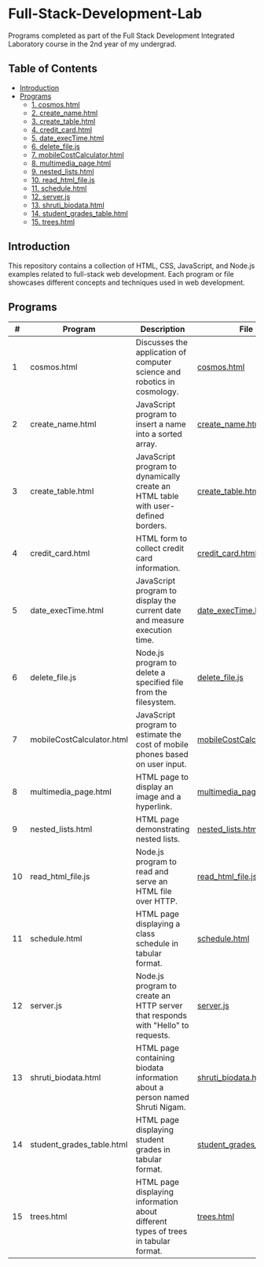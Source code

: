 # Full-Stack-Development-Lab
Programs completed as part of the Full Stack Development Integrated Laboratory course in the 2nd year of my undergrad.

## Table of Contents

- [Introduction](#introduction)
- [Programs](#programs)
  - [1. cosmos.html](#cosmoshtml)
  - [2. create_name.html](#create_namehtml)
  - [3. create_table.html](#create_tablehtml)
  - [4. credit_card.html](#credit_cardhtml)
  - [5. date_execTime.html](#date_exectimehtml)
  - [6. delete_file.js](#delete_filejs)
  - [7. mobileCostCalculator.html](#mobilecostcalculatorhtml)
  - [8. multimedia_page.html](#multimedia_pagehtml)
  - [9. nested_lists.html](#nested_listshtml)
  - [10. read_html_file.js](#read_html_filejs)
  - [11. schedule.html](#schedulehtml)
  - [12. server.js](#serverjs)
  - [13. shruti_biodata.html](#shruti_biodatahtml)
  - [14. student_grades_table.html](#student_grades_tablehtml)
  - [15. trees.html](#treeshtml)

## Introduction

This repository contains a collection of HTML, CSS, JavaScript, and Node.js examples related to full-stack web development. Each program or file showcases different concepts and techniques used in web development.

## Programs

| # | Program | Description | File | Related Files | Instructions |
|---|---------|-------------|------|---------------|--------------|
| 1 | cosmos.html | Discusses the application of computer science and robotics in cosmology. | [cosmos.html](./cosmos.html) | [cosmos.css](./cosmos.css) | Open `cosmos.html` in a web browser. |
| 2 | create_name.html | JavaScript program to insert a name into a sorted array. | [create_name.html](./create_name.html) | N/A | Open `create_name.html` in a web browser. |
| 3 | create_table.html | JavaScript program to dynamically create an HTML table with user-defined borders. | [create_table.html](./create_table.html) | N/A | Open `create_table.html` in a web browser. |
| 4 | credit_card.html | HTML form to collect credit card information. | [credit_card.html](./credit_card.html) | N/A | Open `credit_card.html` in a web browser. |
| 5 | date_execTime.html | JavaScript program to display the current date and measure execution time. | [date_execTime.html](./date_execTime.html) | N/A | Open `date_execTime.html` in a web browser. |
| 6 | delete_file.js | Node.js program to delete a specified file from the filesystem. | [delete_file.js](./delete_file.js) | [example1.txt](./example1.txt) | Open terminal, navigate to directory, run `node delete_file.js`. |
| 7 | mobileCostCalculator.html | JavaScript program to estimate the cost of mobile phones based on user input. | [mobileCostCalculator.html](./mobileCostCalculator.html) | N/A | Open `mobileCostCalculator.html` in a web browser. |
| 8 | multimedia_page.html | HTML page to display an image and a hyperlink. | [multimedia_page.html](./multimedia_page.html) | N/A | Open `multimedia_page.html` in a web browser. |
| 9 | nested_lists.html | HTML page demonstrating nested lists. | [nested_lists.html](./nested_lists.html) | N/A | Open `nested_lists.html` in a web browser. |
| 10 | read_html_file.js | Node.js program to read and serve an HTML file over HTTP. | [read_html_file.js](./read_html_file.js) | [shruti_biodata.html](./shruti_biodata.html) | Open terminal, navigate to directory, run `node read_html_file.js`. Access `http://localhost:3001/`. |
| 11 | schedule.html | HTML page displaying a class schedule in tabular format. | [schedule.html](./schedule.html) | N/A | Open `schedule.html` in a web browser. |
| 12 | server.js | Node.js program to create an HTTP server that responds with "Hello" to requests. | [server.js](./server.js) | N/A | Open terminal, navigate to directory, run `node server.js`. Access `http://localhost:3000/`. |
| 13 | shruti_biodata.html | HTML page containing biodata information about a person named Shruti Nigam. | [shruti_biodata.html](./shruti_biodata.html) | N/A | Open `shruti_biodata.html` in a web browser. |
| 14 | student_grades_table.html | HTML page displaying student grades in tabular format. | [student_grades_table.html](./student_grades_table.html) | N/A | Open `student_grades_table.html` in a web browser. |
| 15 | trees.html | HTML page displaying information about different types of trees in tabular format. | [trees.html](./trees.html) | N/A | Open `trees.html` in a web browser. |
